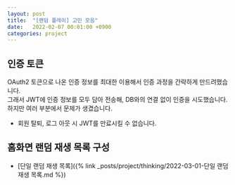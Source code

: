 ```yaml
---
layout: post
title:  "[랜덤 플레이] 고민 모음"
date:   2022-02-07 00:01:00 +0900
categories: project
---
```


## 인증 토큰
OAuth2 토큰으로 나온 인증 정보를 최대한 이용해서 인증 과정을 간략하게 만드려했습니다.  
그래서 JWT에 인증 정보를 모두 담아 전송해, DB와의 연결 없이 인증을 시도했습니다.
하지만 여러 부분에서 문제가 생겼습니다.
- 회원 탈퇴, 로그 아웃 시 JWT를 만료시킬 수 없습니다.


## 홈화면 랜덤 재생 목록 구성
- [단일 랜덤 재생 목록]({% link _posts/project/thinking/2022-03-01-단일 랜덤 재생 목록.md %})
